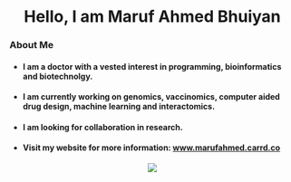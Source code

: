 <h1 align= "center"> Hello, I am Maruf Ahmed Bhuiyan </h1>

### About Me
  - #### I am a doctor with a vested interest in programming, bioinformatics and biotechnolgy. 
  - #### I am currently working on genomics, vaccinomics, computer aided drug design,  machine learning and interactomics. 
  - #### I am looking for collaboration in research.
  - #### Visit my website for more information: www.marufahmed.carrd.co

<p align="center">
<a href="mailto:dr.marufahmed89@gmail.com"><img src="https://img.shields.io/badge/Email%3A-dr.marufahmed89%40gmail.com-blue" </a>
</p> 

